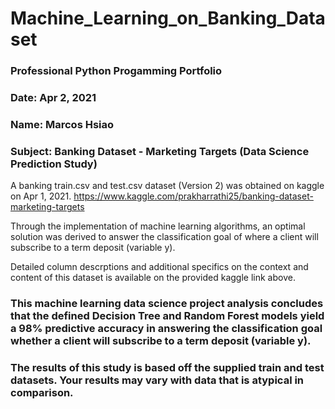 # Machine_Learning_on_Banking_Dataset

### Professional Python Progamming Portfolio

### Date: Apr 2, 2021

### Name: Marcos Hsiao

### Subject: Banking Dataset - Marketing Targets (Data Science Prediction Study)


A banking train.csv and test.csv dataset (Version 2) was obtained on kaggle on Apr 1, 2021.
https://www.kaggle.com/prakharrathi25/banking-dataset-marketing-targets

Through the implementation of machine learning algorithms, an optimal solution was derived to answer the classification goal of where a client will subscribe to a term deposit (variable y).

Detailed column descrptions and additional specifics on the context and content of this dataset is available on the provided kaggle link above.
    
### This machine learning data science project analysis concludes that the defined Decision Tree and Random Forest models yield a 98% predictive accuracy in answering the classification goal whether a client will subscribe to a term deposit (variable y).

### The results of this study is based off the supplied train and test datasets. Your results may vary with data that is atypical in comparison.
